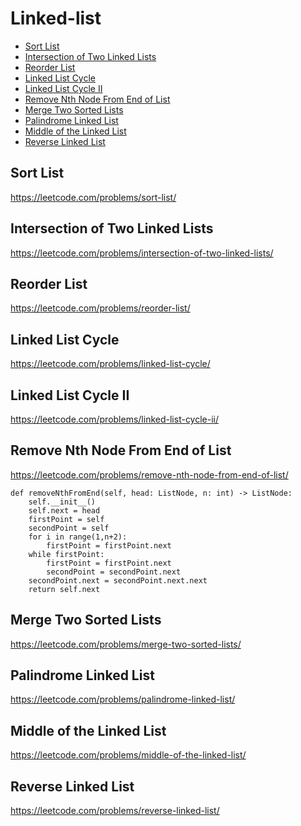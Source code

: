 # Linked-list

+ [Sort List](#sort-list)
+ [Intersection of Two Linked Lists](#intersection-of-two-linked-lists)
+ [Reorder List](#reorder-list)
+ [Linked List Cycle](#linked-list-cycle)
+ [Linked List Cycle II](#linked-list-cycle-ii)
+ [Remove Nth Node From End of List](#remove-nth-node-from-end-of-list)
+ [Merge Two Sorted Lists](#merge-two-sorted-list)
+ [Palindrome Linked List](#palindrome-linked-list)
+ [Middle of the Linked List](#middle-of-the-linked-list)
+ [Reverse Linked List](#reverse-linked-list)

## Sort List

https://leetcode.com/problems/sort-list/

## Intersection of Two Linked Lists

https://leetcode.com/problems/intersection-of-two-linked-lists/

## Reorder List

https://leetcode.com/problems/reorder-list/

## Linked List Cycle

https://leetcode.com/problems/linked-list-cycle/

## Linked List Cycle II

https://leetcode.com/problems/linked-list-cycle-ii/

## Remove Nth Node From End of List

https://leetcode.com/problems/remove-nth-node-from-end-of-list/

    def removeNthFromEnd(self, head: ListNode, n: int) -> ListNode:
        self.__init__()
        self.next = head
        firstPoint = self
        secondPoint = self
        for i in range(1,n+2):
            firstPoint = firstPoint.next
        while firstPoint:
            firstPoint = firstPoint.next
            secondPoint = secondPoint.next
        secondPoint.next = secondPoint.next.next
        return self.next

## Merge Two Sorted Lists

https://leetcode.com/problems/merge-two-sorted-lists/

## Palindrome Linked List

https://leetcode.com/problems/palindrome-linked-list/

## Middle of the Linked List

https://leetcode.com/problems/middle-of-the-linked-list/

## Reverse Linked List

https://leetcode.com/problems/reverse-linked-list/

